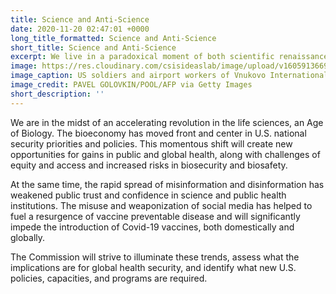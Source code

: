 ```yaml
---
title: Science and Anti-Science
date: 2020-11-20 02:47:01 +0000
long_title_formatted: Science and Anti-Science
short_title: Science and Anti-Science
excerpt: We live in a paradoxical moment of both scientific renaissance and burgeoning assaults upon the legitimacy and credibility of science.
image: https://res.cloudinary.com/csisideaslab/image/upload/v1605913669/health-commission/science-and-antiscience.jpg
image_caption: US soldiers and airport workers of Vnukovo International Airport unload the batch of medical aid donated by the United States, including ventilators, in order to help Russia tackle the coronavirus outbreak, upon the landing of the shipment at Vnukovo International Airport outside Moscow, on June 4, 2020.
image_credit: PAVEL GOLOVKIN/POOL/AFP via Getty Images
short_description: ''
---
```


We are in the midst of an accelerating revolution in the life sciences, an Age of Biology. The bioeconomy has moved front and center in U.S. national security priorities and policies. This momentous shift will create new opportunities for gains in public and global health, along with challenges of equity and access and increased risks in biosecurity and biosafety.

At the same time, the rapid spread of misinformation and disinformation has weakened public trust and confidence in science and public health institutions. The misuse and weaponization of social media has helped to fuel a resurgence of vaccine preventable disease and will significantly impede the introduction of Covid-19 vaccines, both domestically and globally.

The Commission will strive to illuminate these trends, assess what the implications are for global health security, and identify what new U.S. policies, capacities, and programs are required.
